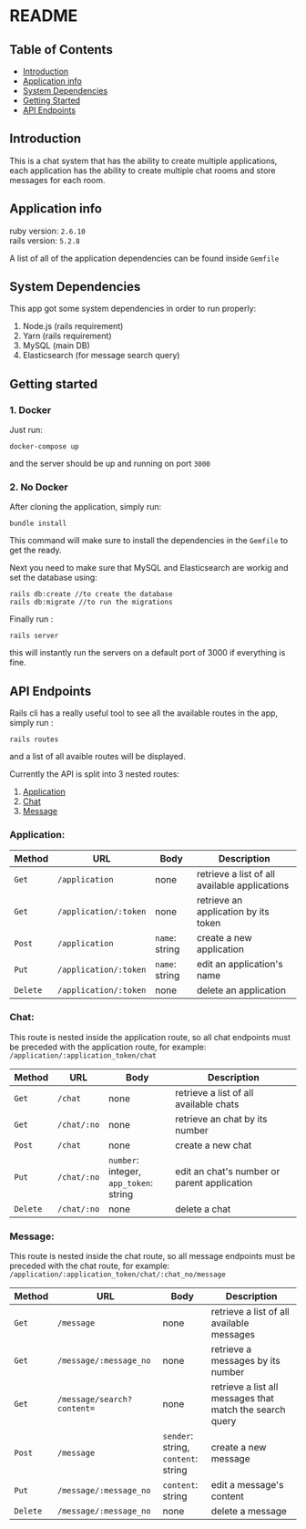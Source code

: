 # README

## Table of Contents

- [Introduction](#introduction)
- [Application info](#application-info)
- [System Dependencies](#system-dependencies)
- [Getting Started](#getting-started)
- [API Endpoints](#api-endpoints)

## Introduction

This is a chat system that has the ability to create multiple applications, each application has the ability to create multiple chat rooms and store messages for each room.

## Application info

ruby version: `2.6.10` <br/>
rails version: `5.2.8`

A list of all of the application dependencies can be found inside `Gemfile`

## System Dependencies

This app got some system dependencies in order to run properly:

1. Node.js (rails requirement)
2. Yarn (rails requirement)
3. MySQL (main DB)
4. Elasticsearch (for message search query)

## Getting started

### 1. Docker

Just run:

```
docker-compose up
```

and the server should be up and running on port `3000`

### 2. No Docker

After cloning the application, simply run:

```
bundle install
```

This command will make sure to install the dependencies in the `Gemfile` to get the ready.

Next you need to make sure that MySQL and Elasticsearch are workig and set the database using:

```
rails db:create //to create the database
rails db:migrate //to run the migrations
```

Finally run :

```
rails server
```

this will instantly run the servers on a default port of 3000 if everything is fine. <br/>

## API Endpoints

Rails cli has a really useful tool to see all the available routes in the app, simply run :

```
rails routes
```

and a list of all avaible routes will be displayed.

Currently the API is split into 3 nested routes:

1. [Application](#application)
2. [Chat](#chat)
3. [Message](#message)

### Application:

| Method   | URL                   | Body           | Description                                   |
| -------- | --------------------- | -------------- | --------------------------------------------- |
| `Get`    | `/application`        | none           | retrieve a list of all available applications |
| `Get`    | `/application/:token` | none           | retrieve an application by its token          |
| `Post`   | `/application`        | `name`: string | create a new application                      |
| `Put`    | `/application/:token` | `name`: string | edit an application's name                    |
| `Delete` | `/application/:token` | none           | delete an application                         |

### Chat:

This route is nested inside the application route, so all chat endpoints must be preceded with the application route, for example: `/application/:application_token/chat`

| Method   | URL         | Body                                         | Description                                 |
| -------- | ----------- | -------------------------------------------- | ------------------------------------------- |
| `Get`    | `/chat`     | none                                         | retrieve a list of all available chats      |
| `Get`    | `/chat/:no` | none                                         | retrieve an chat by its number              |
| `Post`   | `/chat`     | none                                         | create a new chat                           |
| `Put`    | `/chat/:no` | `number`: integer, <br/> `app_token`: string | edit an chat's number or parent application |
| `Delete` | `/chat/:no` | none                                         | delete a chat                               |

### Message:

This route is nested inside the chat route, so all message endpoints must be preceded with the chat route, for example: `/application/:application_token/chat/:chat_no/message`

| Method   | URL                        | Body                                      | Description                                              |
| -------- | -------------------------- | ----------------------------------------- | -------------------------------------------------------- |
| `Get`    | `/message`                 | none                                      | retrieve a list of all available messages                |
| `Get`    | `/message/:message_no`     | none                                      | retrieve a messages by its number                        |
| `Get`    | `/message/search?content=` | none                                      | retrieve a list all messages that match the search query |
| `Post`   | `/message`                 | `sender`: string, <br/> `content`: string | create a new message                                     |
| `Put`    | `/message/:message_no`     | `content`: string                         | edit a message's content                                 |
| `Delete` | `/message/:message_no`     | none                                      | delete a message                                         |
